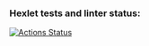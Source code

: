 ### Hexlet tests and linter status:
[![Actions Status](https://github.com/IgorConst/rails-project-63/actions/workflows/hexlet-check.yml/badge.svg)](https://github.com/IgorConst/rails-project-63/actions)